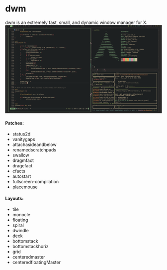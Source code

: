 # dwm

dwm is an extremely fast, small, and dynamic window manager for X.
<img src="./preview.png">

#### Patches:

- status2d
- vanitygaps
- attachasideandbelow
- renamedscratchpads
- swallow
- dragmfact
- dragcfact
- cfacts
- autostart
- fullscreen-compilation
- placemouse

#### Layouts:

- tile
- monocle
- floating
- spiral
- dwindle
- deck
- bottomstack
- bottomstackhoriz
- grid
- centeredmaster
- centeredfloatingMaster
